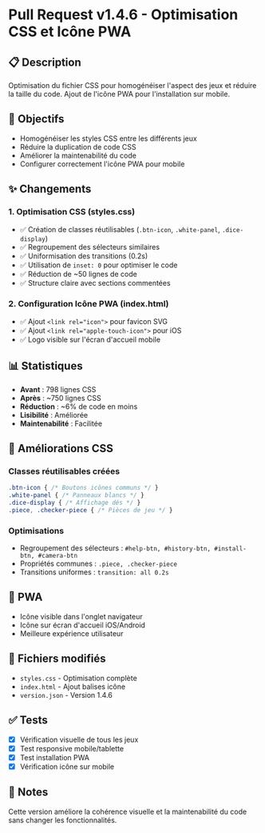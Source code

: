 # Pull Request v1.4.6 - Optimisation CSS et Icône PWA

## 📋 Description
Optimisation du fichier CSS pour homogénéiser l'aspect des jeux et réduire la taille du code. Ajout de l'icône PWA pour l'installation sur mobile.

## 🎯 Objectifs
- Homogénéiser les styles CSS entre les différents jeux
- Réduire la duplication de code CSS
- Améliorer la maintenabilité du code
- Configurer correctement l'icône PWA pour mobile

## ✨ Changements

### 1. Optimisation CSS (styles.css)
- ✅ Création de classes réutilisables (`.btn-icon`, `.white-panel`, `.dice-display`)
- ✅ Regroupement des sélecteurs similaires
- ✅ Uniformisation des transitions (0.2s)
- ✅ Utilisation de `inset: 0` pour optimiser le code
- ✅ Réduction de ~50 lignes de code
- ✅ Structure claire avec sections commentées

### 2. Configuration Icône PWA (index.html)
- ✅ Ajout `<link rel="icon">` pour favicon SVG
- ✅ Ajout `<link rel="apple-touch-icon">` pour iOS
- ✅ Logo visible sur l'écran d'accueil mobile

## 📊 Statistiques
- **Avant** : 798 lignes CSS
- **Après** : ~750 lignes CSS
- **Réduction** : ~6% de code en moins
- **Lisibilité** : Améliorée
- **Maintenabilité** : Facilitée

## 🎨 Améliorations CSS

### Classes réutilisables créées
```css
.btn-icon { /* Boutons icônes communs */ }
.white-panel { /* Panneaux blancs */ }
.dice-display { /* Affichage dés */ }
.piece, .checker-piece { /* Pièces de jeu */ }
```

### Optimisations
- Regroupement des sélecteurs : `#help-btn, #history-btn, #install-btn, #camera-btn`
- Propriétés communes : `.piece, .checker-piece`
- Transitions uniformes : `transition: all 0.2s`

## 📱 PWA
- Icône visible dans l'onglet navigateur
- Icône sur écran d'accueil iOS/Android
- Meilleure expérience utilisateur

## 🔧 Fichiers modifiés
- `styles.css` - Optimisation complète
- `index.html` - Ajout balises icône
- `version.json` - Version 1.4.6

## ✅ Tests
- [x] Vérification visuelle de tous les jeux
- [x] Test responsive mobile/tablette
- [x] Test installation PWA
- [x] Vérification icône sur mobile

## 📝 Notes
Cette version améliore la cohérence visuelle et la maintenabilité du code sans changer les fonctionnalités.

